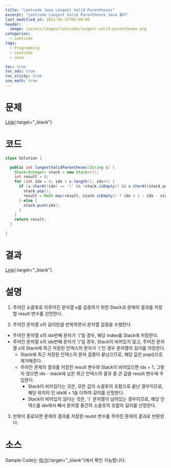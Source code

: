 ```yaml
---
title: "Leetcode Java Longest Valid Parentheses"
excerpt: "Leetcode Longest Valid Parentheses Java 풀이"
last_modified_at: 2021-05-15T09:00:00
header:
  image: /assets/images/leetcode/longest-valid-parentheses.png
categories:
  - Leetcode
tags:
  - Programming
  - Leetcode
  - Java

toc: true
toc_ads: true
toc_sticky: true
use_math: true
---
```

# 문제
[Link](https://leetcode.com/problems/longest-valid-parentheses/){:target="_blank"}

# 코드
```java
class Solution {

  public int longestValidParentheses(String s) {
    Stack<Integer> stack = new Stack<>();
    int result = 0;
    for (int idx = 0; idx < s.length(); idx++) {
      if (s.charAt(idx) == ')' && !stack.isEmpty() && s.charAt(stack.peek()) == '(') {
        stack.pop();
        result = Math.max(result, stack.isEmpty() ? idx + 1 : idx - stack.peek());
      } else {
        stack.push(idx);
      }
    }
    return result;
  }

}
```

# 결과
[Link](https://leetcode.com/submissions/detail/493237946/){:target="_blank"}

# 설명
1. 주어진 소괄호로 이루어진 문자열 s를 검증하기 위한 Stack과 문제의 결과를 저장할 result 변수를 선언한다.

2. 주어진 문자열 s의 길이만큼 반복하면서 문자열 검증을 수행한다.
  - 주어진 문자열 s의 idx번째 문자가 '('일 경우, 해당 index를 Stack에 저장한다.
  - 주어진 문자열 s의 idx번째 문자가 ')'일 경우, Stack이 비어있지 않고, 주어진 문자열 s의 Stack에 최근 저장된 인덱스의 문자가 '('인 경우 문자열의 길이를 저장한다.
    - Stack에 최근 저장된 인덱스의 문자 검증이 끝났으므로, 해당 값은 pop()으로 제거해준다.
    - 주어진 문제의 결과를 저장한 result 변수와 Stack이 비어있으면 idx + 1, 그렇지 않으면 idx - stack에 남은 최근 인덱스의 결과 중 큰 값을 result 변수에 주입한다.
      - Stack이 비어있다는 것은, 모든 값이 소괄호의 조합으로 끝난 경우이므로, 해당 위치의 인 idx에 + 1을 더하여 길이를 산정한다.
      - Stack이 비어있지 않다는 것은, '(' 문자열이 남아있는 경우이므로, 해당 인덱스를 idx에서 빼서 문자열 중간의 소괄호의 조합의 길이를 산정한다.

3. 반복이 종료되면 문제의 결과를 저장한 reulst 변수를 주어진 문제의 결과로 반환한다.

# 소스
Sample Code는 [여기](https://github.com/GracefulSoul/leetcode/blob/master/src/main/java/gracefulsoul/problems/LongestValidParentheses.java){:target="_blank"}에서 확인 가능합니다.